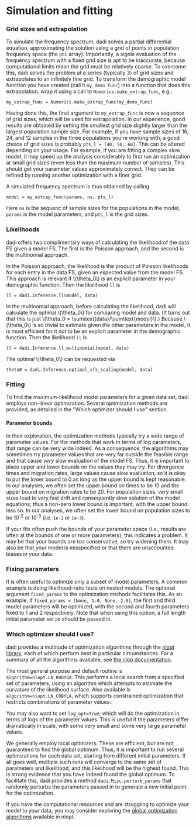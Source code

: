 # Simulation and fitting

### Grid sizes and extrapolation

To simulate the frequency spectrum, dadi solves a partial differential equation, approximating the solution using a grid of points in population frequency space (the `phi` array). Importantly, a signle evaluation of the frequency spectrum with a fixed grid size is apt to be inaccurate, because computational limits mean the grid must be relatively coarse. To overcome this, dadi solves the problem at a series (typically 3) of grid sizes and extrapolates to an infinitely fine grid. To transform the demographic model function you have created (call it `my_demo_func`) into a function that does this extrapolation. wrap it using a call to `Numerics.make_extrap_func`, e.g.:

	my_extrap_func = Numerics.make_extrap_func(my_demo_func)

Having done this, the final argument to `my_extrap_func` is now a *sequence* of grid sizes, which will be used for extrapolation. In our experience, good results are obtained by setting the smallest grid size slightly larger than the largest population sample size. For example, if you have sample sizes of 16, 24, and 12 samples in the three populations you're working with, a good choice of grid sizes is probably `pts_l = [40, 50, 60]`. This can be altered depending on your usage. For example, if you are fitting a complex slow model, it may speed up the analysis considerably to first run an optimization at small grid sizes (even less than the maximum number of samples). This should get your parameter values approximately correct. They can be refined by running another optimization with a finer grid.

A simulated frequency spectrum is thus obtained by calling

	model = my_extrap_func(params, ns, pts_l)

Here `ns` is the sequenc of sample sizes for the populations in the model, `params` is the model parameters, and `pts_l` is the grid sizes.

### Likelihoods

dadi offers two complimentary ways of calculating the likelihood of the data FS given a model FS. The first is the Poisson approach, and the second is the multinomial approach.

In the Poisson approach, the likelihood is the product of Poisson likelihoods for each entry in the data FS, given an expected value from the model FS. This approach is relevant if \\(\theta_0\\) is an explicit parameter in your demographic function. Then the likelihood `ll` is 

	ll = dadi.Inference.ll(model, data)

In the multinomial approach, before calculating the likelihood, dadi will calculate the optimal \\(\theta_0\\) for comparing model and data. (It turns out that this is just \\(\theta_0 = \sum\text{data}/\sum\text{model}\\).) Because \\(\theta_0\\) is so trivial to estimate given the other parameters in the model, it is most efficient for it *not* to be an explicit parameter in the demographic function. Then the likelihood `ll` is

	ll = dadi.Inference.ll_multinomial(model, data)

The optimal \\(\theta_0\\) can be requested via

	theta0 = dadi.Inference.optimal_sfs_scaling(model, data)

### Fitting

To find the maximum-likelihood model parameters for a given data set, dadi employs non-linear optimization. Several optimization methods are provided, as detailed in the "Which optimizer should I use" section.

#### Parameter bounds

In their exploration, the optimization methods typically try a wide range of parameter values. For the methods that work in terms of log parameters, that range can be very wide indeed. As a consequence, the algorithms may sometimes try parameter values that are very far outside the feasible range and that cause *very* slow evaluation of the model FS. Thus, it is important to place upper and lower bounds on the values they may try. For divergence times and migration rates, large values cause slow evaluation, so it is okay to put the lower bound to 0 as long as the upper bound is kept reasonable. In our analyses, we often set the upper bound on times to be 10 and the upper bound on migration rates to be 20. For population sizes, very small sizes lead to very fast drift and consequently slow solution of the model equations; thus a non-zero lower bound is important, with the upper bound less so. In our analyses, we often set the lower bound on population sizes to be 10<sup>-2</sup> or 10<sup>-3</sup> (i.e. `1e-2` or `1e-3`).

If your fits often push the bounds of your parameter space (i.e., results are often at the bounds of one or more parameters), this indicates a problem. It may be that your bounds are too conservative, so try widening them. It may also be that your model is misspecified or that there are unaccounted biases in your data.

### Fixing parameters

It is often useful to optimize only a subset of model parameters. A common example is doing likelihood-ratio tests on nested models. The optional argument `fixed_params` to the optimization methods facilitates this. As an example, if `fixed_params = [None, 1.0, None, 2.0]`, the first and third model parameters will be optimized, with the second and fourth parameters fixed to 1 and 2 respectively. Note that when using this option, a full length initial parameter set `p0` should be passed in.

### Which optimizer should I use?

dadi provides a multitude of optimization algorithms through the [nlopt library](https://nlopt.readthedocs.io/), each of which perform best in particular circumstances. For a summary of all the algorithms available, see [the nlop documentation](https://nlopt.readthedocs.io/en/latest/NLopt_Algorithms/).

The most general purpose and default routine is `algorithm=nlopt.LN_BOBYQA`. This performs a local search from a specified set of parameters, using an algorithm which attempts to estimate the curvature of the likelihood surface. Also available is `algorithm=nlopt.LN_COBYLA`, which supports constrained optimization that restricts combinations of parameter values.

You may also want to set `log_opt=True`, which will do the optimization in terms of logs of the parameter values. This is useful
if the parameters differ dramatically in scale, with some very small and some very large parameter values.

We generally employ local optimizers. These are efficient, but are not guaranteed to find the global optimum. Thus, it is important to run several optimizations for each data set, starting from different initial parameters. If all goes well, multiple such runs will converge to the same set of parameters and likelihood, and this likelihood will be the highest found. This is strong evidence that you have indeed found the global optimum. To facilitate this, dadi provides a method `dadi.Misc.perturb_params` that randomly perturbs the parameters passed in to generate a new initial point for the optimization. 

If you have the computational resources and are struggling to optimize your model to your data, you may consider exploring the [global optimization algorithms](https://nlopt.readthedocs.io/en/latest/NLopt_Algorithms/#global-optimization) available in nlopt.